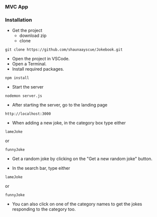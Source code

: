 ### MVC App

### Installation

- Get the project
  - download zip
  - clone
```
git clone https://github.com/shaunaayscue/Jokebook.git
```

- Open the project in VSCode.
- Open a Terminal.
- Install required packages.
```
npm install
```
- Start the server
```
nodemon server.js
```
- After starting the server, go to the landing page
```
http://localhost:3000
```
- When adding a new joke, in the category box type either
```
lameJoke
```
 or 
 ```
funnyJoke
```

- Get a random joke by clicking on the "Get a new random joke" button.

- In the search bar, type either
```
lameJoke
```
 or 
 ```
funnyJoke
```

- You can also click on one of the category names to get the jokes responding to the category too.
